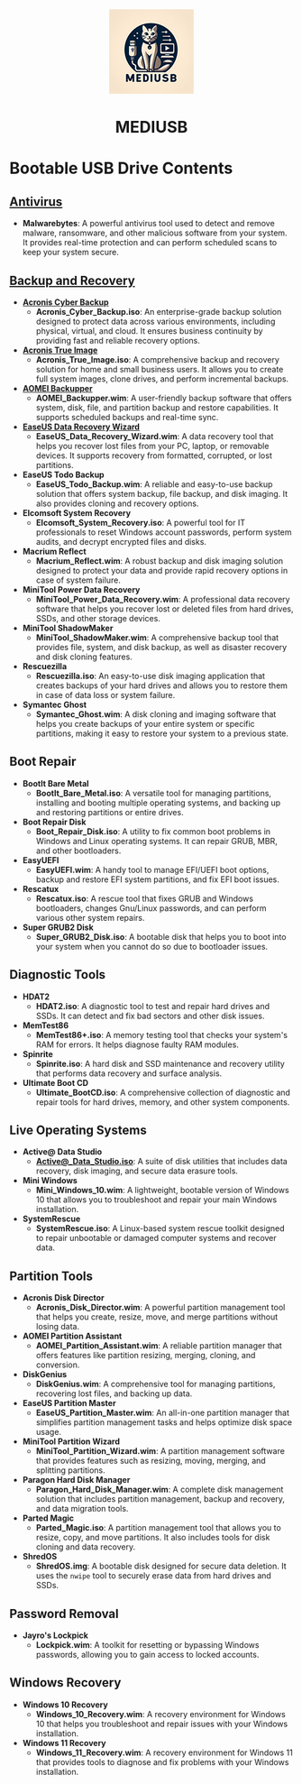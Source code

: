 <div align="center">
	<img src="https://github.com/rhshourav/mediUSB/blob/main/Info.igone.files/img/Logos/logo150x150.png">
</div>
<h1 align="center">MEDIUSB</h1> 

# Bootable USB Drive Contents

## [Antivirus](https://github.com/rhshourav/mediUSB/tree/main/Antivirus/Malwarebytes)
- **Malwarebytes**: A powerful antivirus tool used to detect and remove malware, ransomware, and other malicious software from your system. It provides real-time protection and can perform scheduled scans to keep your system secure.

## [Backup and Recovery](https://github.com/rhshourav/mediUSB/tree/main/Backup_and_Recovery)
- **[Acronis Cyber Backup](https://github.com/rhshourav/mediUSB/tree/main/Backup_and_Recovery/Acronis_Cyber_Backup)**
  - **Acronis_Cyber_Backup.iso**: An enterprise-grade backup solution designed to protect data across various environments, including physical, virtual, and cloud. It ensures business continuity by providing fast and reliable recovery options.
- **[Acronis True Image](https://github.com/rhshourav/mediUSB/tree/main/Backup_and_Recovery/Acronis_True_Image)**
  - **Acronis_True_Image.iso**: A comprehensive backup and recovery solution for home and small business users. It allows you to create full system images, clone drives, and perform incremental backups.
- **[AOMEI Backupper](https://github.com/rhshourav/mediUSB/tree/main/Backup_and_Recovery/AOMEI_Backupper)**
  - **AOMEI_Backupper.wim**: A user-friendly backup software that offers system, disk, file, and partition backup and restore capabilities. It supports scheduled backups and real-time sync.
- **[EaseUS Data Recovery Wizard](https://github.com/rhshourav/mediUSB/tree/main/Backup_and_Recovery/EaseUS_Data_Recovery_Wizard)**
  - **EaseUS_Data_Recovery_Wizard.wim**: A data recovery tool that helps you recover lost files from your PC, laptop, or removable devices. It supports recovery from formatted, corrupted, or lost partitions.
- **EaseUS Todo Backup**
  - **EaseUS_Todo_Backup.wim**: A reliable and easy-to-use backup solution that offers system backup, file backup, and disk imaging. It also provides cloning and recovery options.
- **Elcomsoft System Recovery**
  - **Elcomsoft_System_Recovery.iso**: A powerful tool for IT professionals to reset Windows account passwords, perform system audits, and decrypt encrypted files and disks.
- **Macrium Reflect**
  - **Macrium_Reflect.wim**: A robust backup and disk imaging solution designed to protect your data and provide rapid recovery options in case of system failure.
- **MiniTool Power Data Recovery**
  - **MiniTool_Power_Data_Recovery.wim**: A professional data recovery software that helps you recover lost or deleted files from hard drives, SSDs, and other storage devices.
- **MiniTool ShadowMaker**
  - **MiniTool_ShadowMaker.wim**: A comprehensive backup tool that provides file, system, and disk backup, as well as disaster recovery and disk cloning features.
- **Rescuezilla**
  - **Rescuezilla.iso**: An easy-to-use disk imaging application that creates backups of your hard drives and allows you to restore them in case of data loss or system failure.
- **Symantec Ghost**
  - **Symantec_Ghost.wim**: A disk cloning and imaging software that helps you create backups of your entire system or specific partitions, making it easy to restore your system to a previous state.

## Boot Repair
- **BootIt Bare Metal**
  - **BootIt_Bare_Metal.iso**: A versatile tool for managing partitions, installing and booting multiple operating systems, and backing up and restoring partitions or entire drives.
- **Boot Repair Disk**
  - **Boot_Repair_Disk.iso**: A utility to fix common boot problems in Windows and Linux operating systems. It can repair GRUB, MBR, and other bootloaders.
- **EasyUEFI**
  - **EasyUEFI.wim**: A handy tool to manage EFI/UEFI boot options, backup and restore EFI system partitions, and fix EFI boot issues.
- **Rescatux**
  - **Rescatux.iso**: A rescue tool that fixes GRUB and Windows bootloaders, changes Gnu/Linux passwords, and can perform various other system repairs.
- **Super GRUB2 Disk**
  - **Super_GRUB2_Disk.iso**: A bootable disk that helps you to boot into your system when you cannot do so due to bootloader issues.

## Diagnostic Tools
- **HDAT2**
  - **HDAT2.iso**: A diagnostic tool to test and repair hard drives and SSDs. It can detect and fix bad sectors and other disk issues.
- **MemTest86**
  - **MemTest86+.iso**: A memory testing tool that checks your system's RAM for errors. It helps diagnose faulty RAM modules.
- **Spinrite**
  - **Spinrite.iso**: A hard disk and SSD maintenance and recovery utility that performs data recovery and surface analysis.
- **Ultimate Boot CD**
  - **Ultimate_BootCD.iso**: A comprehensive collection of diagnostic and repair tools for hard drives, memory, and other system components.

## Live Operating Systems
- **Active@ Data Studio**
  - **Active@_Data_Studio.iso**: A suite of disk utilities that includes data recovery, disk imaging, and secure data erasure tools.
- **Mini Windows**
  - **Mini_Windows_10.wim**: A lightweight, bootable version of Windows 10 that allows you to troubleshoot and repair your main Windows installation.
- **SystemRescue**
  - **SystemRescue.iso**: A Linux-based system rescue toolkit designed to repair unbootable or damaged computer systems and recover data.

## Partition Tools
- **Acronis Disk Director**
  - **Acronis_Disk_Director.wim**: A powerful partition management tool that helps you create, resize, move, and merge partitions without losing data.
- **AOMEI Partition Assistant**
  - **AOMEI_Partition_Assistant.wim**: A reliable partition manager that offers features like partition resizing, merging, cloning, and conversion.
- **DiskGenius**
  - **DiskGenius.wim**: A comprehensive tool for managing partitions, recovering lost files, and backing up data.
- **EaseUS Partition Master**
  - **EaseUS_Partition_Master.wim**: An all-in-one partition manager that simplifies partition management tasks and helps optimize disk space usage.
- **MiniTool Partition Wizard**
  - **MiniTool_Partition_Wizard.wim**: A partition management software that provides features such as resizing, moving, merging, and splitting partitions.
- **Paragon Hard Disk Manager**
  - **Paragon_Hard_Disk_Manager.wim**: A complete disk management solution that includes partition management, backup and recovery, and data migration tools.
- **Parted Magic**
  - **Parted_Magic.iso**: A partition management tool that allows you to resize, copy, and move partitions. It also includes tools for disk cloning and data recovery.
- **ShredOS**
  - **ShredOS.img**: A bootable disk designed for secure data deletion. It uses the `nwipe` tool to securely erase data from hard drives and SSDs.

## Password Removal
- **Jayro's Lockpick**
  - **Lockpick.wim**: A toolkit for resetting or bypassing Windows passwords, allowing you to gain access to locked accounts.

## Windows Recovery
- **Windows 10 Recovery**
  - **Windows_10_Recovery.wim**: A recovery environment for Windows 10 that helps you troubleshoot and repair issues with your Windows installation.
- **Windows 11 Recovery**
  - **Windows_11_Recovery.wim**: A recovery environment for Windows 11 that provides tools to diagnose and fix problems with your Windows installation.

